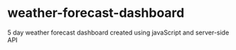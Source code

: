 # weather-forecast-dashboard
5 day weather forecast dashboard created using javaScript and server-side API
